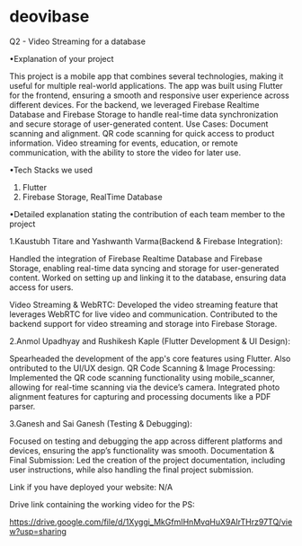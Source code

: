 # deovibase
Q2 - Video Streaming for a database

•Explanation of your project

This project is a mobile app that combines several technologies, making it useful for multiple real-world applications. The app was built using Flutter for the frontend, ensuring a smooth and responsive user experience across different devices. For the backend, we leveraged Firebase Realtime Database and Firebase Storage to handle real-time data synchronization and secure storage of user-generated content.
Use Cases:
Document scanning and alignment.
QR code scanning for quick access to product information.
Video streaming for events, education, or remote communication, with the ability to store the video for later use.

•Tech Stacks we used
1. Flutter
2. Firebase Storage, RealTime Database

•Detailed explanation stating the contribution of each team member to the project

1.Kaustubh Titare and Yashwanth Varma(Backend & Firebase Integration):

Handled the integration of Firebase Realtime Database and Firebase Storage, enabling real-time data syncing and storage for user-generated content.
Worked on setting up and linking it to the database, ensuring data access for users.

Video Streaming & WebRTC:
Developed the video streaming feature that leverages WebRTC for live video and communication.
Contributed to the backend support for video streaming and storage into Firebase Storage.


2.Anmol Upadhyay and Rushikesh Kaple (Flutter Development & UI Design):

Spearheaded the development of the app's core features using Flutter.
Also ontributed to the UI/UX design.
QR Code Scanning & Image Processing:
Implemented the QR code scanning functionality using mobile_scanner, allowing for real-time scanning via the device’s camera.
Integrated photo alignment features for capturing and processing documents like a PDF parser.

3.Ganesh and Sai Ganesh (Testing & Debugging):

Focused on testing and debugging the app across different platforms and devices, ensuring the app’s functionality was smooth.
Documentation & Final Submission:
Led the creation of the project documentation, including user instructions, while also handling the final project submission.



Link if you have deployed your website: N/A

Drive link containing the working video for the PS: 

https://drive.google.com/file/d/1Xyggi_MkGfmIHnMvqHuX9AIrTHrz97TQ/view?usp=sharing